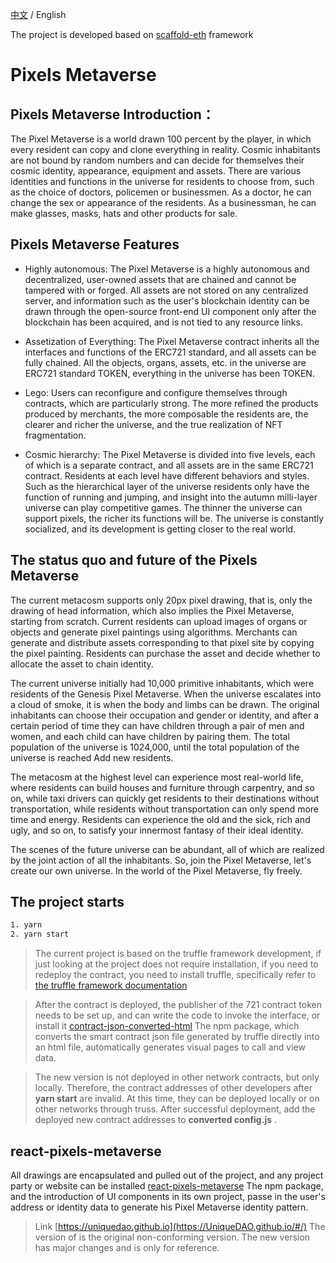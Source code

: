 [中文](https://github.com/UniqueDAO/pixels-metaverse/blob/main/README-ZH.md) / English

The project is developed based on  [scaffold-eth](https://github.com/scaffold-eth/scaffold-eth)  framework

# Pixels Metaverse 

## Pixels Metaverse Introduction：
<!-- Pixel Metaverse was born during the competition of the first Metaverse Training Camp held by the Pure White Matrix and Metaverse Foundation in early September, and was independently completed by [xiangzhengfeng](https://github.com/xiangzhengfeng) individuals over a period of 15 days and won the first place in the competition. The developer's personal energy was limited and he was left to the Pixels Metaverse team for development and maintenance. -->

The Pixel Metaverse is a world drawn 100 percent by the player, in which every resident can copy and clone everything in reality. Cosmic inhabitants are not bound by random numbers and can decide for themselves their cosmic identity, appearance, equipment and assets. There are various identities and functions in the universe for residents to choose from, such as the choice of doctors, policemen or businessmen. As a doctor, he can change the sex or appearance of the residents. As a businessman, he can make glasses, masks, hats and other products for sale.

## Pixels Metaverse Features

* Highly autonomous: The Pixel Metaverse is a highly autonomous and decentralized, user-owned assets that are chained and cannot be tampered with or forged. All assets are not stored on any centralized server, and information such as the user's blockchain identity can be drawn through the open-source front-end UI component only after the blockchain has been acquired, and is not tied to any resource links.

* Assetization of Everything: The Pixel Metaverse contract inherits all the interfaces and functions of the ERC721 standard, and all assets can be fully chained. All the objects, organs, assets, etc. in the universe are ERC721 standard TOKEN, everything in the universe has been TOKEN.

* Lego: Users can reconfigure and configure themselves through contracts, which are particularly strong. The more refined the products produced by merchants, the more composable the residents are, the clearer and richer the universe, and the true realization of NFT fragmentation.

* Cosmic hierarchy: The Pixel Metaverse is divided into five levels, each of which is a separate contract, and all assets are in the same ERC721 contract. Residents at each level have different behaviors and styles. Such as the hierarchical layer of the universe residents only have the function of running and jumping, and insight into the autumn milli-layer universe can play competitive games. The thinner the universe can support pixels, the richer its functions will be. The universe is constantly socialized, and its development is getting closer to the real world.

## The status quo and future of the Pixels Metaverse 

The current metacosm supports only 20px pixel drawing, that is, only the drawing of head information, which also implies the Pixel Metaverse, starting from scratch. Current residents can upload images of organs or objects and generate pixel paintings using algorithms. Merchants can generate and distribute assets corresponding to that pixel site by copying the pixel painting. Residents can purchase the asset and decide whether to allocate the asset to chain identity.

The current universe initially had 10,000 primitive inhabitants, which were residents of the Genesis Pixel Metaverse. When the universe escalates into a cloud of smoke, it is when the body and limbs can be drawn. The original inhabitants can choose their occupation and gender or identity, and after a certain period of time they can have children through a pair of men and women, and each child can have children by pairing them. The total population of the universe is 1024,000, until the total population of the universe is reached
Add new residents.

The metacosm at the highest level can experience most real-world life, where residents can build houses and furniture through carpentry, and so on, while taxi drivers can quickly get residents to their destinations without transportation, while residents without transportation can only spend more time and energy. Residents can experience the old and the sick, rich and ugly, and so on, to satisfy your innermost fantasy of their ideal identity.

The scenes of the future universe can be abundant, all of which are realized by the joint action of all the inhabitants. So, join the Pixel Metaverse, let's create our own universe. In the world of the Pixel Metaverse, fly freely.



## The project starts
```sh
1. yarn
2. yarn start
```

> The current project is based on the truffle framework development, if just looking at the project does not require installation, if you need to redeploy the contract, you need to install truffle, specifically refer to [the truffle framework documentation](https://learnblockchain.cn/docs/truffle/index.html)

> After the contract is deployed, the publisher of the 721 contract token needs to be set up, and can write the code to invoke the interface, or install it [contract-json-converted-html](https://github.com/xiangzhengfeng/truffle-contract-json-converted-html) The npm package, which converts the smart contract json file generated by truffle directly into an html file, automatically generates visual pages to call and view data.

> The new version is not deployed in other network contracts, but only locally. Therefore, the contract addresses of other developers after  <strong>yarn start</strong>  are invalid. At this time, they can be deployed locally or on other networks through truss. After successful deployment, add the deployed new contract addresses to  <strong>converted config.js</strong> .


## react-pixels-metaverse
All drawings are encapsulated and pulled out of the project, and any project party or website can be installed [react-pixels-metaverse](https://github.com/UniqueDAO/react-pixels-metaverse) 
The npm package, and the introduction of UI components in its own project, passe in the user's address or identity data to generate his Pixel Metaverse identity pattern.

> Link [https://uniquedao.github.io](https://UniqueDAO.github.io/#/) The version of is the original non-conforming version. The new version has major changes and is only for reference.